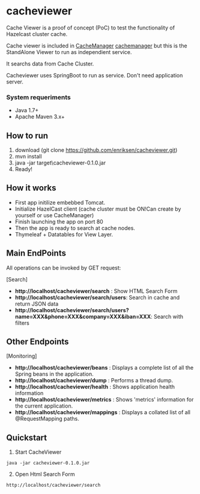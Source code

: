 # cacheviewer

Cache Viewer is a proof of concept (PoC) to test the functionality of Hazelcast cluster cache.

Cache viewer is included in [CacheManager] [cachemanager] but this is the StandAlone Viewer to run as independient service.

It searchs data from Cache Cluster.

Cacheviewer uses SpringBoot to run as service. Don't need application server.

### System requeriments
- Java 1.7+
- Apache Maven 3.x+

## How to run

1. download (git clone https://github.com/enriksen/cacheviewer.git)
2. mvn install
3. java -jar target\cacheviewer-0.1.0.jar
4. Ready!
 
## How it works
* First app initilize embebbed Tomcat. 
* Initialize HazelCast client (cache cluster must be ON!Can create by yourself or use CacheManager)
* Finish launching the app on port 80
* Then the app is ready to search at cache nodes.
* Thymeleaf + Datatables for View Layer.


## Main EndPoints

All operations can be invoked by GET request:

[Search]
* **http://localhost/cacheviewer/search** : Show HTML Search Form
* **http://localhost/cacheviewer/search/users**: Search in cache and return JSON data
* **http://localhost/cacheviewer/search/users?name=XXX&phone=XXX&company=XXX&iban=XXX**: Search with filters


## Other Endpoints

[Monitoring]
* **http://localhost/cacheviewer/beans** : Displays a complete list of all the Spring beans in the application.
* **http://localhost/cacheviewer/dump** : Performs a thread dump.
* **http://localhost/cacheviewer/health** : Shows application health information
* **http://localhost/cacheviewer/metrics** : Shows 'metrics' information for the current application.
* **http://localhost/cacheviewer/mappings** : Displays a collated list of all @RequestMapping paths.



## Quickstart

1. Start CacheViewer
```
java -jar cacheviewer-0.1.0.jar
```

2. Open Html Search Form
```
http://localhost/cacheviewer/search
```


[cachemanager]: <https://github.com/enriksen/cachemanager>